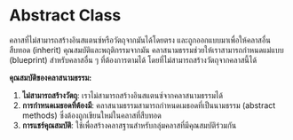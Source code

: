 # Abstract Class

คลาสที่ไม่สามารถสร้างอินสแตนซ์หรือวัตถุจากมันได้โดยตรง และถูกออกแบบมาเพื่อให้คลาสอื่นสืบทอด (inherit) คุณสมบัติและพฤติกรรมจากมัน คลาสนามธรรมช่วยให้เราสามารถกำหนดแม่แบบ (blueprint) สำหรับคลาสอื่น ๆ ที่ต้องการตามได้ โดยที่ไม่สามารถสร้างวัตถุจากคลาสนี้ได้



**คุณสมบัติของคลาสนามธรรม:**

1. **ไม่สามารถสร้างวัตถุ**: เราไม่สามารถสร้างอินสแตนซ์จากคลาสนามธรรมได้
2. **การกำหนดเมธอดที่ต้องมี**: คลาสนามธรรมสามารถกำหนดเมธอดที่เป็นนามธรรม (abstract methods) ซึ่งต้องถูกเขียนใหม่ในคลาสที่สืบทอด
3. **การแชร์คุณสมบัติ**: ใช้เพื่อสร้างคลาสฐานสำหรับกลุ่มคลาสที่มีคุณสมบัติร่วมกัน
